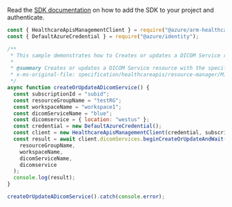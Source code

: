 Read the [SDK documentation](https://github.com/Azure/azure-sdk-for-js/blob/%40azure%2Farm-healthcareapis_2.1.0/sdk/healthcareapis/arm-healthcareapis/README.md) on how to add the SDK to your project and authenticate.

```javascript
const { HealthcareApisManagementClient } = require("@azure/arm-healthcareapis");
const { DefaultAzureCredential } = require("@azure/identity");

/**
 * This sample demonstrates how to Creates or updates a DICOM Service resource with the specified parameters.
 *
 * @summary Creates or updates a DICOM Service resource with the specified parameters.
 * x-ms-original-file: specification/healthcareapis/resource-manager/Microsoft.HealthcareApis/stable/2021-11-01/examples/dicomservices/DicomServices_Create.json
 */
async function createOrUpdateADicomService() {
  const subscriptionId = "subid";
  const resourceGroupName = "testRG";
  const workspaceName = "workspace1";
  const dicomServiceName = "blue";
  const dicomservice = { location: "westus" };
  const credential = new DefaultAzureCredential();
  const client = new HealthcareApisManagementClient(credential, subscriptionId);
  const result = await client.dicomServices.beginCreateOrUpdateAndWait(
    resourceGroupName,
    workspaceName,
    dicomServiceName,
    dicomservice
  );
  console.log(result);
}

createOrUpdateADicomService().catch(console.error);
```
